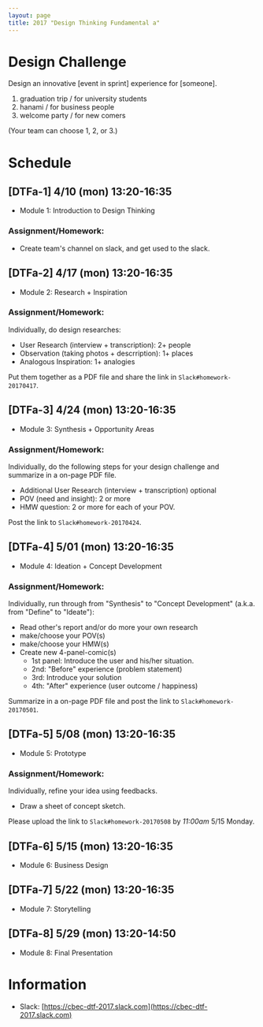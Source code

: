 ```yaml
---
layout: page
title: 2017 "Design Thinking Fundamental a"
---
```


# Design Challenge

Design an innovative [event in sprint] experience for [someone].

1. graduation trip / for university students
2. hanami / for business people
3. welcome party / for new comers

(Your team can choose 1, 2, or 3.)

# Schedule

## [DTFa-1] 4/10 (mon) 13:20-16:35

- Module 1: Introduction to Design Thinking

### Assignment/Homework:

- Create team's channel on slack, and get used to the slack.

## [DTFa-2] 4/17 (mon) 13:20-16:35

- Module 2: Research +  Inspiration

### Assignment/Homework:

Individually, do design researches:

- User Research (interview + transcription): 2+ people
- Observation (taking photos + descrription): 1+ places
- Analogous Inspiration: 1+ analogies

Put them together as a PDF file and share the link in ``Slack#homework-20170417``.

## [DTFa-3] 4/24 (mon) 13:20-16:35

- Module 3: Synthesis + Opportunity Areas

### Assignment/Homework:

Individually, do the following steps for your design challenge and summarize in a on-page PDF file.

- Additional User Research (interview + transcription) optional
- POV (need and insight): 2 or more
- HMW question: 2 or more for each of your POV.

Post the link to ``Slack#homework-20170424``.

## [DTFa-4] 5/01 (mon) 13:20-16:35

- Module 4: Ideation + Concept Development

### Assignment/Homework:

Individually, run through from "Synthesis" to "Concept Development" (a.k.a. from "Define" to "Ideate"):

- Read other's report and/or do more your own research
- make/choose your POV(s)
- make/choose your HMW(s)
- Create new 4-panel-comic(s)
  - 1st panel: Introduce the user and his/her situation.
  - 2nd: "Before" experience (problem statement)
  - 3rd: Introduce your solution
  - 4th: "After" experience (user outcome / happiness)

Summarize in a on-page PDF file and post the link to ``Slack#homework-20170501``.

## [DTFa-5] 5/08 (mon) 13:20-16:35

- Module 5: Prototype

### Assignment/Homework:

Individually, refine your idea using feedbacks.

- Draw a sheet of concept sketch.

Please upload the link to ``Slack#homework-20170508`` by *11:00am* 5/15 Monday.

## [DTFa-6] 5/15 (mon) 13:20-16:35

- Module 6: Business Design

## [DTFa-7] 5/22 (mon) 13:20-16:35

- Module 7: Storytelling

## [DTFa-8] 5/29 (mon) 13:20-14:50

- Module 8: Final Presentation

# Information

- Slack: [https://cbec-dtf-2017.slack.com](https://cbec-dtf-2017.slack.com)
